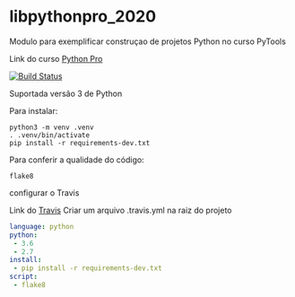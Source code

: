 # libpythonpro_2020
Modulo para exemplificar construçao de projetos Python no curso PyTools

Link do curso [Python Pro](https://www.python.pro.br/)

[![Build Status](https://travis-ci.org/gelhen/libpythonpro_2020.svg?branch=master)](https://travis-ci.org/gelhen/libpythonpro_2020)
    
Suportada versão 3 de Python

Para instalar:

```console
python3 -m venv .venv
. .venv/bin/activate
pip install -r requirements-dev.txt
```

Para conferir a qualidade do código:
```console 
flake8
```

configurar o Travis

Link do [Travis](https://travis-ci.org/)
Criar um arquivo .travis.yml na raiz do projeto

````.yaml
language: python
python:
 - 3.6
 - 2.7
install:
 - pip install -r requirements-dev.txt
script:
 - flake8

````